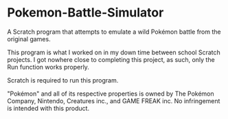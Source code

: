 # Pokemon-Battle-Simulator
A Scratch program that attempts to emulate a wild Pokémon battle from the original games.

This program is what I worked on in my down time between school Scratch projects. I got nowhere close to completing this project, as such, only the Run function works properly.

Scratch is required to run this program.

"Pokémon" and all of its respective properties is owned by The Pokémon Company, Nintendo, Creatures inc., and GAME FREAK inc. No infringement is intended with this product.

